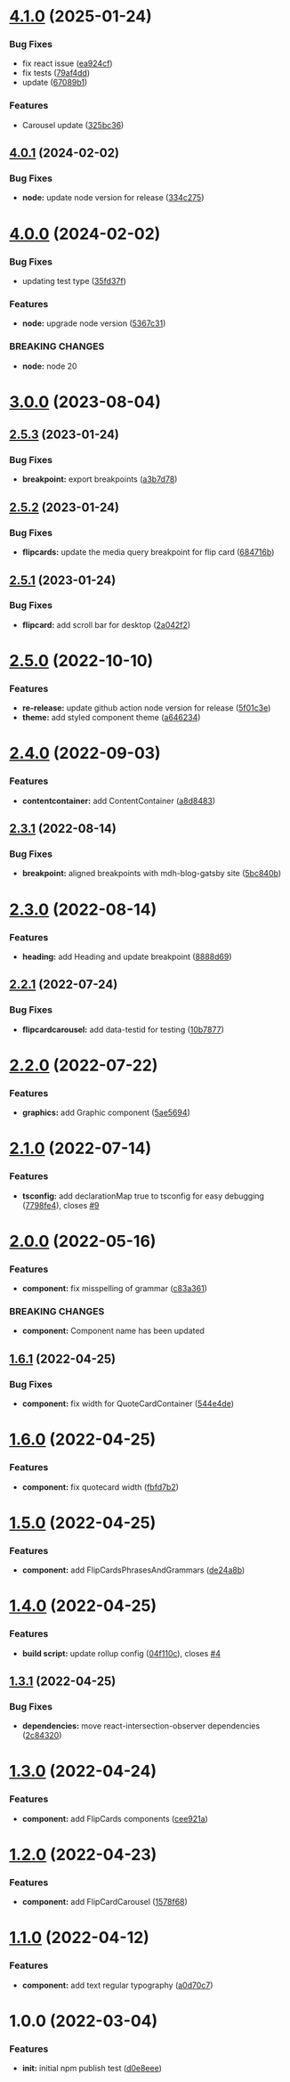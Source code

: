 # [4.1.0](https://github.com/takahirohonda/react-mdh-blog-components/compare/v4.0.1...v4.1.0) (2025-01-24)

### Bug Fixes

- fix react issue ([ea924cf](https://github.com/takahirohonda/react-mdh-blog-components/commit/ea924cf8a88cd79d608dc3bc6dd2a50ee45d5607))
- fix tests ([79af4dd](https://github.com/takahirohonda/react-mdh-blog-components/commit/79af4dd86bffff76e380edb5f6534e5a930a09e9))
- update ([67089b1](https://github.com/takahirohonda/react-mdh-blog-components/commit/67089b1c3d4c3189d4c5b12213ab58283af6d952))

### Features

- Carousel update ([325bc36](https://github.com/takahirohonda/react-mdh-blog-components/commit/325bc364f2eeb2d760ed1c82d52d7341d5323661))

## [4.0.1](https://github.com/mydatahack/react-mdh-blog-components/compare/v4.0.0...v4.0.1) (2024-02-02)

### Bug Fixes

- **node:** update node version for release ([334c275](https://github.com/mydatahack/react-mdh-blog-components/commit/334c275bfdb1d74bee0253df10b895906f53c088))

# [4.0.0](https://github.com/mydatahack/react-mdh-blog-components/compare/v3.0.0...v4.0.0) (2024-02-02)

### Bug Fixes

- updating test type ([35fd37f](https://github.com/mydatahack/react-mdh-blog-components/commit/35fd37fe344b2732b2334bddd6da0befd3e029e1))

### Features

- **node:** upgrade node version ([5367c31](https://github.com/mydatahack/react-mdh-blog-components/commit/5367c318fd6f7753dbe68cc82ae24813271208bd))

### BREAKING CHANGES

- **node:** node 20

# [3.0.0](https://github.com/mydatahack/react-mdh-blog-components/compare/v2.5.3...v3.0.0) (2023-08-04)

## [2.5.3](https://github.com/mydatahack/react-mdh-blog-components/compare/v2.5.2...v2.5.3) (2023-01-24)

### Bug Fixes

- **breakpoint:** export breakpoints ([a3b7d78](https://github.com/mydatahack/react-mdh-blog-components/commit/a3b7d784d1edf432a775a6647eff8b7dc717567a))

## [2.5.2](https://github.com/mydatahack/react-mdh-blog-components/compare/v2.5.1...v2.5.2) (2023-01-24)

### Bug Fixes

- **flipcards:** update the media query breakpoint for flip card ([684716b](https://github.com/mydatahack/react-mdh-blog-components/commit/684716b22cde535e87ecfbf5f9ca06d10ab0e639))

## [2.5.1](https://github.com/mydatahack/react-mdh-blog-components/compare/v2.5.0...v2.5.1) (2023-01-24)

### Bug Fixes

- **flipcard:** add scroll bar for desktop ([2a042f2](https://github.com/mydatahack/react-mdh-blog-components/commit/2a042f2391ede0e225cdf9be19cc40dda001ee70))

# [2.5.0](https://github.com/mydatahack/react-mdh-blog-components/compare/v2.4.0...v2.5.0) (2022-10-10)

### Features

- **re-release:** update github action node version for release ([5f01c3e](https://github.com/mydatahack/react-mdh-blog-components/commit/5f01c3e522116e02567658f41411388670a87753))
- **theme:** add styled component theme ([a646234](https://github.com/mydatahack/react-mdh-blog-components/commit/a646234d54e533f396f72e348a428f285b11e330))

# [2.4.0](https://github.com/mydatahack/react-mdh-blog-components/compare/v2.3.1...v2.4.0) (2022-09-03)

### Features

- **contentcontainer:** add ContentContainer ([a8d8483](https://github.com/mydatahack/react-mdh-blog-components/commit/a8d848322f8b2f06c6a9a96f024eff000b5a11b8))

## [2.3.1](https://github.com/mydatahack/react-mdh-blog-components/compare/v2.3.0...v2.3.1) (2022-08-14)

### Bug Fixes

- **breakpoint:** aligned breakpoints with mdh-blog-gatsby site ([5bc840b](https://github.com/mydatahack/react-mdh-blog-components/commit/5bc840b97fd1020c5e9f46d803fe5147bc65fb1a))

# [2.3.0](https://github.com/mydatahack/react-mdh-blog-components/compare/v2.2.1...v2.3.0) (2022-08-14)

### Features

- **heading:** add Heading and update breakpoint ([8888d69](https://github.com/mydatahack/react-mdh-blog-components/commit/8888d69ca3e0fd2fbe694e4605fcece35fd62798))

## [2.2.1](https://github.com/mydatahack/react-mdh-blog-components/compare/v2.2.0...v2.2.1) (2022-07-24)

### Bug Fixes

- **flipcardcarousel:** add data-testid for testing ([10b7877](https://github.com/mydatahack/react-mdh-blog-components/commit/10b78775f13c718e86a8955c9945c06b9c35210d))

# [2.2.0](https://github.com/mydatahack/react-mdh-blog-components/compare/v2.1.0...v2.2.0) (2022-07-22)

### Features

- **graphics:** add Graphic component ([5ae5694](https://github.com/mydatahack/react-mdh-blog-components/commit/5ae569497b4fc5e5ab0e3a9b2cbd2ad3785abcae))

# [2.1.0](https://github.com/mydatahack/react-mdh-blog-components/compare/v2.0.0...v2.1.0) (2022-07-14)

### Features

- **tsconfig:** add declarationMap true to tsconfig for easy debugging ([7798fe4](https://github.com/mydatahack/react-mdh-blog-components/commit/7798fe481566c02acf883decd936fbcd0f0efe0e)), closes [#9](https://github.com/mydatahack/react-mdh-blog-components/issues/9)

# [2.0.0](https://github.com/mydatahack/react-mdh-blog-components/compare/v1.6.1...v2.0.0) (2022-05-16)

### Features

- **component:** fix misspelling of grammar ([c83a361](https://github.com/mydatahack/react-mdh-blog-components/commit/c83a3611253ed3cd52dcd5ba3c533d1a9a65947c))

### BREAKING CHANGES

- **component:** Component name has been updated

## [1.6.1](https://github.com/mydatahack/react-mdh-blog-components/compare/v1.6.0...v1.6.1) (2022-04-25)

### Bug Fixes

- **component:** fix width for QuoteCardContainer ([544e4de](https://github.com/mydatahack/react-mdh-blog-components/commit/544e4de36b629d794636ecec9d780e5a49b2bb47))

# [1.6.0](https://github.com/mydatahack/react-mdh-blog-components/compare/v1.5.0...v1.6.0) (2022-04-25)

### Features

- **component:** fix quotecard width ([fbfd7b2](https://github.com/mydatahack/react-mdh-blog-components/commit/fbfd7b2862b43d681a778b94e02adbbf3d34670e))

# [1.5.0](https://github.com/mydatahack/react-mdh-blog-components/compare/v1.4.0...v1.5.0) (2022-04-25)

### Features

- **component:** add FlipCardsPhrasesAndGrammars ([de24a8b](https://github.com/mydatahack/react-mdh-blog-components/commit/de24a8b2cefcbda6e6e107c9b8b1becdd303dec4))

# [1.4.0](https://github.com/mydatahack/react-mdh-blog-components/compare/v1.3.1...v1.4.0) (2022-04-25)

### Features

- **build script:** update rollup config ([04f110c](https://github.com/mydatahack/react-mdh-blog-components/commit/04f110cd95632bebc152b5156db2e0fad609bbaf)), closes [#4](https://github.com/mydatahack/react-mdh-blog-components/issues/4)

## [1.3.1](https://github.com/mydatahack/react-mdh-blog-components/compare/v1.3.0...v1.3.1) (2022-04-25)

### Bug Fixes

- **dependencies:** move react-intersection-observer dependencies ([2c84320](https://github.com/mydatahack/react-mdh-blog-components/commit/2c84320bce115eb99d344609059c1727c3654882))

# [1.3.0](https://github.com/mydatahack/react-mdh-blog-components/compare/v1.2.0...v1.3.0) (2022-04-24)

### Features

- **component:** add FlipCards components ([cee921a](https://github.com/mydatahack/react-mdh-blog-components/commit/cee921a75e504198d94023569f3b47d0a3934d48))

# [1.2.0](https://github.com/mydatahack/react-mdh-blog-components/compare/v1.1.0...v1.2.0) (2022-04-23)

### Features

- **component:** add FlipCardCarousel ([1578f68](https://github.com/mydatahack/react-mdh-blog-components/commit/1578f68592d04913f646a3c348c10809372cacd8))

# [1.1.0](https://github.com/mydatahack/react-mdh-blog-components/compare/v1.0.0...v1.1.0) (2022-04-12)

### Features

- **component:** add text regular typography ([a0d70c7](https://github.com/mydatahack/react-mdh-blog-components/commit/a0d70c7482ec8f6ef9ff6a986fca23904c96ec9d))

# 1.0.0 (2022-03-04)

### Features

- **init:** initial npm publish test ([d0e8eee](https://github.com/mydatahack/react-mdh-blog-components/commit/d0e8eeeec5e2bd1af2c1a4d450e75800ac76061e))
